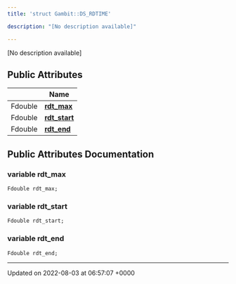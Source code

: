 ```yaml
---
title: 'struct Gambit::DS_RDTIME'

description: "[No description available]"

---
```









[No description available]

## Public Attributes

|                | Name           |
| -------------- | -------------- |
| Fdouble | **[rdt_max](/documentation/code/gambit_2/classes/structgambit_1_1ds__rdtime/#variable-rdt-max)**  |
| Fdouble | **[rdt_start](/documentation/code/gambit_2/classes/structgambit_1_1ds__rdtime/#variable-rdt-start)**  |
| Fdouble | **[rdt_end](/documentation/code/gambit_2/classes/structgambit_1_1ds__rdtime/#variable-rdt-end)**  |

## Public Attributes Documentation

### variable rdt_max

```
Fdouble rdt_max;
```


### variable rdt_start

```
Fdouble rdt_start;
```


### variable rdt_end

```
Fdouble rdt_end;
```


-------------------------------

Updated on 2022-08-03 at 06:57:07 +0000